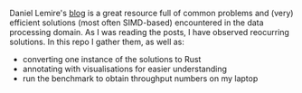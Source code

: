 Daniel Lemire's [blog](https://lemire.me/blog/) is a great resource full of common problems and (very) efficient solutions (most often SIMD-based) encountered in the data processing domain. 
As I was reading the posts, I have observed reocurring solutions. In this repo I gather them, as well as: 

* converting one instance of the solutions to Rust
* annotating with visualisations for easier understanding
* run the benchmark to obtain throughput numbers on my laptop 
